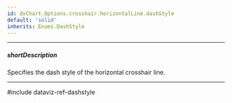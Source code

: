 ```yaml
---
id: dxChart.Options.crosshair.horizontalLine.dashStyle
default: 'solid'
inherits: Enums.DashStyle
---
```

---
##### shortDescription
Specifies the dash style of the horizontal crosshair line.

---
#include dataviz-ref-dashstyle